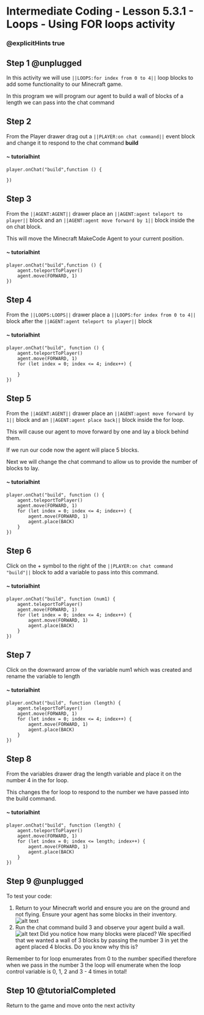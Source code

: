 # Intermediate Coding - Lesson 5.3.1 - Loops - Using FOR loops activity

### @explicitHints true

## Step 1 @unplugged
In this activity we will use ``||LOOPS:for index from 0 to 4||`` loop blocks to add some functionality to our Minecraft game.

In this program we will program our agent to build a wall of blocks of a length we can pass into the chat command

## Step 2
From the Player drawer drag out a ``||PLAYER:on chat command||`` event block and change it to respond to the chat command **build**
#### ~ tutorialhint
```blocks
player.onChat("build",function () {
 
})
```

## Step 3
From the ``||AGENT:AGENT||`` drawer place an ``||AGENT:agent teleport to player||`` block and an ``||AGENT:agent move forward by 1||`` block inside the on chat block.

This will move the Minecraft MakeCode Agent to your current position.

#### ~ tutorialhint
```blocks 
player.onChat("build",function () {
	agent.teleportToPlayer()
	agent.move(FORWARD, 1)
})
```

## Step 4
From the ``||LOOPS:LOOPS||`` drawer place a ``||LOOPS:for index from 0 to 4||`` block after the ``||AGENT:agent teleport to player||`` block
#### ~ tutorialhint
```blocks 
player.onChat("build", function () {
    agent.teleportToPlayer()
    agent.move(FORWARD, 1)
    for (let index = 0; index <= 4; index++) {
    	
    }
})
```

## Step 5
From the ``||AGENT:AGENT||`` drawer place an ``||AGENT:agent move forward by 1||`` block and an ``||AGENT:agent place back||``  block inside the for loop.

This will cause our agent to move forward by one and lay a block behind them.

If we run our code now the agent will place 5 blocks.

Next we will change the chat command to allow us to provide the number of blocks to lay.
#### ~ tutorialhint
```blocks 
player.onChat("build", function () {
    agent.teleportToPlayer()
    agent.move(FORWARD, 1)
    for (let index = 0; index <= 4; index++) {
        agent.move(FORWARD, 1)
        agent.place(BACK)
    }
})
```

## Step 6
Click on the + symbol to the right of the ``||PLAYER:on chat command "build"||`` block to add a variable to pass into this command.
#### ~ tutorialhint
```blocks 
player.onChat("build", function (num1) {
    agent.teleportToPlayer()
    agent.move(FORWARD, 1)
    for (let index = 0; index <= 4; index++) {
        agent.move(FORWARD, 1)
        agent.place(BACK)
    }
})
```

## Step 7
Click on the downward arrow of the variable num1 which was created and rename the variable to length

#### ~ tutorialhint
```blocks 
player.onChat("build", function (length) {
    agent.teleportToPlayer()
    agent.move(FORWARD, 1)
    for (let index = 0; index <= 4; index++) {
        agent.move(FORWARD, 1)
        agent.place(BACK)
    }
})
```

## Step 8
From the variables drawer drag the length variable and place it on the number 4 in the for loop.

This changes the for loop to respond to the number we have passed into the build command.

#### ~ tutorialhint
```blocks 
player.onChat("build", function (length) {
    agent.teleportToPlayer()
    agent.move(FORWARD, 1)
    for (let index = 0; index <= length; index++) {
        agent.move(FORWARD, 1)
        agent.place(BACK)
    }
})
```

## Step 9 @unplugged
To test your code:
1. Return to your Minecraft world and ensure you are on the ground and not flying. Ensure your agent has some blocks in their inventory.
![alt text](https://github.com/Prodigy-Learning/CodingInMinecraft-Intermediate/blob/master/Lesson5/5.3.1/images/1.jpg?raw=true "FOR")
2. Run the chat command build 3 and observe your agent build a wall.
![alt text](https://github.com/Prodigy-Learning/CodingInMinecraft-Intermediate/blob/master/Lesson5/5.3.1/images/2.jpg?raw=true "FOR")
Did you notice how many blocks were placed? We specified that we wanted a wall of 3 blocks by passing the number 3 in yet the agent placed 4 blocks. Do you know why this is?

Remember to for loop enumerates from 0 to the number specified therefore when we pass in the number 3 the loop will enumerate when the loop control variable is 0, 1, 2 and 3 - 4 times in total!

## Step 10 @tutorialCompleted
Return to the game and move onto the next activity